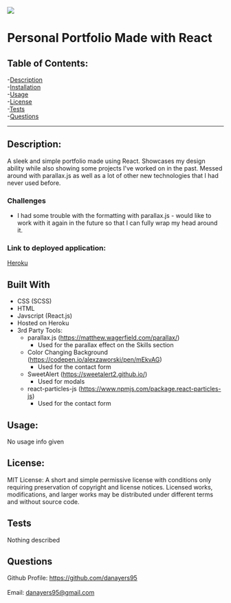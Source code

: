   ![](https://img.shields.io/badge/License-MIT-yellow.svg)
  

# Personal Portfolio Made with React

## Table of Contents:

-[Description](#description)<br>
-[Installation](#installation)<br>
-[Usage](#usage)<br>
-[License](#license)<br>
-[Tests](#tests)<br>
-[Questions](#questions)<br>


---

## Description:
A sleek and simple portfolio made using React. Showcases my design ability while also showing some projects I've worked on in the past. Messed around with parallax.js as well as a lot of other new technologies that I had never used before.

### Challenges 
- I had some trouble with the formatting with parallax.js - would like to work with it again in the future so that I can fully wrap my head around it. 

### Link to deployed application: 
[Heroku](https://danielayersportfolio.herokuapp.com/)

## Built With

- CSS (SCSS)
- HTML
- Javscript (React.js)
- Hosted on Heroku
- 3rd Party Tools:
    - parallax.js (https://matthew.wagerfield.com/parallax/)
        - Used for the parallax effect on the Skills section
    - Color Changing Background (https://codepen.io/alexzaworski/pen/mEkvAG)
        - Used for the contact form
    - SweetAlert (https://sweetalert2.github.io/)
        - Used for modals
    - react-particles-js (https://www.npmjs.com/package.react-particles-js)
        - Used for the contact form

## Usage:
No usage info given

## License:



MIT License: A short and simple permissive license with conditions only requiring preservation of copyright and license notices. Licensed works, modifications, and larger works may be distributed under different terms and without source code.
    

## Tests
Nothing described
## Questions
Github Profile: <https://github.com/danayers95> 
<br>
<br> 
Email: <danayers95@gmail.com>
 